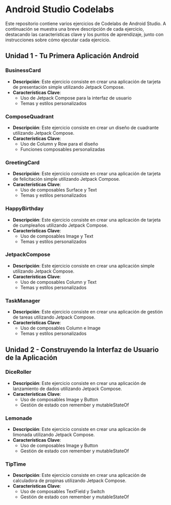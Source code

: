 # Android Studio Codelabs

Este repositorio contiene varios ejercicios de Codelabs de Android Studio. A continuación se muestra una breve descripción de cada ejercicio, destacando las características clave y los puntos de aprendizaje, junto con instrucciones sobre cómo ejecutar cada ejercicio.

## Unidad 1 - Tu Primera Aplicación Android

### BusinessCard
- **Descripción**: Este ejercicio consiste en crear una aplicación de tarjeta de presentación simple utilizando Jetpack Compose.
- **Características Clave**: 
  - Uso de Jetpack Compose para la interfaz de usuario
  - Temas y estilos personalizados

### ComposeQuadrant
- **Descripción**: Este ejercicio consiste en crear un diseño de cuadrante utilizando Jetpack Compose.
- **Características Clave**: 
  - Uso de Column y Row para el diseño
  - Funciones composables personalizadas

### GreetingCard
- **Descripción**: Este ejercicio consiste en crear una aplicación de tarjeta de felicitación simple utilizando Jetpack Compose.
- **Características Clave**: 
  - Uso de composables Surface y Text
  - Temas y estilos personalizados

### HappyBirthday
- **Descripción**: Este ejercicio consiste en crear una aplicación de tarjeta de cumpleaños utilizando Jetpack Compose.
- **Características Clave**: 
  - Uso de composables Image y Text
  - Temas y estilos personalizados

### JetpackCompose
- **Descripción**: Este ejercicio consiste en crear una aplicación simple utilizando Jetpack Compose.
- **Características Clave**: 
  - Uso de composables Column y Text
  - Temas y estilos personalizados

### TaskManager
- **Descripción**: Este ejercicio consiste en crear una aplicación de gestión de tareas utilizando Jetpack Compose.
- **Características Clave**: 
  - Uso de composables Column e Image
  - Temas y estilos personalizados

## Unidad 2 - Construyendo la Interfaz de Usuario de la Aplicación

### DiceRoller
- **Descripción**: Este ejercicio consiste en crear una aplicación de lanzamiento de dados utilizando Jetpack Compose.
- **Características Clave**: 
  - Uso de composables Image y Button
  - Gestión de estado con remember y mutableStateOf

### Lemonade
- **Descripción**: Este ejercicio consiste en crear una aplicación de limonada utilizando Jetpack Compose.
- **Características Clave**: 
  - Uso de composables Image y Button
  - Gestión de estado con remember y mutableStateOf

### TipTime
- **Descripción**: Este ejercicio consiste en crear una aplicación de calculadora de propinas utilizando Jetpack Compose.
- **Características Clave**: 
  - Uso de composables TextField y Switch
  - Gestión de estado con remember y mutableStateOf

